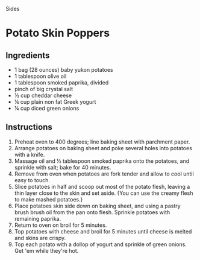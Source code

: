 Sides

# Potato Skin Poppers

## Ingredients

- 1 bag (28 ounces) baby yukon potatoes
- 1 tablespoon olive oil
- 1 tablespoon smoked paprika, divided
- pinch of big crystal salt
- ½ cup cheddar cheese
- ¼ cup plain non fat Greek yogurt
- ¼ cup diced green onions

## Instructions

1. Preheat oven to 400 degrees; line baking sheet with parchment paper.
2. Arrange potatoes on baking sheet and poke several holes into potatoes with a knife.
3. Massage oil and ½ tablespoon smoked paprika onto the potatoes, and sprinkle with salt; bake for 40 minutes.
4. Remove from oven when potatoes are fork tender and allow to cool until easy to touch.
5. Slice potatoes in half and scoop out most of the potato flesh, leaving a thin layer close to the skin and set aside. {You can use the creamy flesh to make mashed potatoes.}
6. Place potatoes skin side down on baking sheet, and using a pastry brush brush oil from the pan onto flesh. Sprinkle potatoes with remaining paprika.
7. Return to oven on broil for 5 minutes.
8. Top potatoes with cheese and broil for 5 minutes until cheese is melted and skins are crispy.
9. Top each potato with a dollop of yogurt and sprinkle of green onions. Get 'em while they're hot.